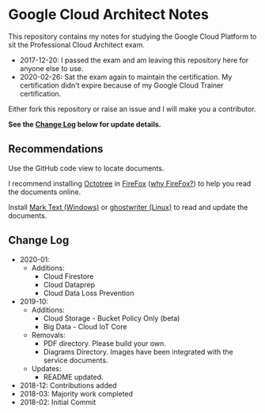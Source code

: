 # Google Cloud Architect Notes

This repository contains my notes for studying the Google Cloud Platform to sit the Professional Cloud Architect exam.

* 2017-12-20: I passed the exam and am leaving this repository here for anyone else to use.
* 2020-02-26: Sat the exam again to maintain the certification. My certification didn't expire because of my Google Cloud Trainer certification.

Either fork this repository or raise an issue and I will make you a contributor.

__See the [Change Log](#change-log) below for update details.__

## Recommendations

Use the GitHub code view to locate documents.

I recommend installing [Octotree](https://www.octotree.io/) in [FireFox](https://addons.mozilla.org/en-US/firefox/addon/octotree/) ([why FireFox?](https://github.com/DDLSTraining/Engage/blob/master/Internet/Firefox.md)) to help you read the documents online.

Install [Mark Text (Windows)](https://marktext.app/) or [ghostwriter (Linux)](https://github.com/wereturtle/ghostwriter) to read and update the documents.

## Change Log

* 2020-01:
  * Additions:
    * Cloud Firestore
    * Cloud Dataprep
    * Cloud Data Loss Prevention
* 2019-10:
  * Additions:
    * Cloud Storage - Bucket Policy Only (beta)
    * Big Data - Cloud IoT Core
  * Removals:
    * PDF directory. Please build your own.
    * Diagrams Directory. Images have been integrated with the service documents.
  * Updates:
    * README updated.
* 2018-12: Contributions added
* 2018-03: Majority work completed
* 2018-02: Initial Commit

